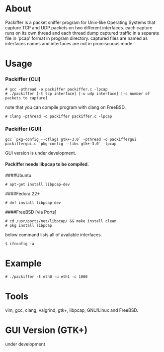 # About
Packiffer is a packet sniffer program for Unix-like Operating Systems that capture TCP and UDP packets on two different interfaces. each capture runs on its own thread and each thread dump captured traffic in a separate file in 'pcap' format in program directory. captured files are named as interfaces names and interfaces are not in promiscuous mode.

# Usage

### Packiffer (CLI)
```
# gcc -pthread -o packiffer packiffer.c -lpcap
# ./packiffer [-t tcp interface] [-u udp interface] [-c number of packets to capture]
```
note that you can compile program with clang on FreeBSD.

```
# clang -pthread -o packiffer packiffer.c -lpcap
```

### Packiffer (GUI)
```
gcc `pkg-config --cflags gtk+-3.0` -pthread -o packiffergui packiffergui.c `pkg-config --libs gtk+-3.0` -lpcap
```

GUI version is under development.

#### Packiffer needs libpcap to be compiled.

####Ubuntu

```# apt-get install libpcap-dev```

####Fedora 22+

```# dnf install libpcap-dev```

####FreeBSD [via Ports]

```
# cd /usr/ports/net/libpcap/ && make install clean
# pkg install libpcap
```

below command lists all of available interfaces.

```$ ifconfig -a```

# Example
```# ./packiffer -t eth0 -u eth1 -c 1000```

# Tools
vim, gcc, clang, valgrind, gtk+, libpcap, GNU/Linux and FreeBSD.

# GUI Version (GTK+)
under development
